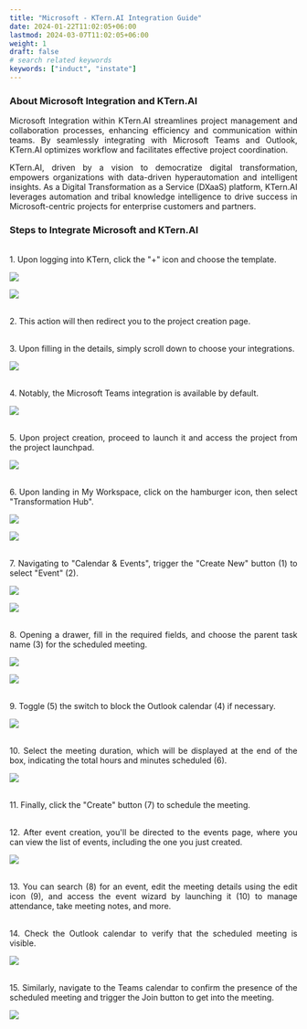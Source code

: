 ```yaml
---
title: "Microsoft - KTern.AI Integration Guide"
date: 2024-01-22T11:02:05+06:00
lastmod: 2024-03-07T11:02:05+06:00
weight: 1
draft: false
# search related keywords
keywords: ["induct", "instate"]
---
```

<div style='text-align: justify;'>

### About Microsoft Integration and KTern.AI

Microsoft Integration within KTern.AI streamlines project management and collaboration processes, enhancing efficiency and communication within teams. By seamlessly integrating with Microsoft Teams and Outlook, KTern.AI optimizes workflow and facilitates effective project coordination.

KTern.AI, driven by a vision to democratize digital transformation, empowers organizations with data-driven hyperautomation and intelligent insights. As a Digital Transformation as a Service (DXaaS) platform, KTern.AI leverages automation and tribal knowledge intelligence to drive success in Microsoft-centric projects for enterprise customers and partners.

### Steps to Integrate Microsoft and KTern.AI

</br>1. Upon logging into KTern, click the "+" icon and choose the template.

![](https://storage.googleapis.com/ktern-public-files/Integrations/1_create_project_microsoft_integration.png)

![](https://storage.googleapis.com/ktern-public-files/Integrations/2_choose_the_template_microsoft_integration.png)

</br>2. This action will then redirect you to the project creation page.

</br>3. Upon filling in the details, simply scroll down to choose your integrations.

![](https://storage.googleapis.com/ktern-public-files/Integrations/3_edit_the_template_microsoft_integration.png)

</br>4. Notably, the Microsoft Teams integration is available by default.

![](https://storage.googleapis.com/ktern-public-files/Integrations/4_view_the_default_teams_integration_microsoft_integration.png)

</br>5. Upon project creation, proceed to launch it and access the project from the project launchpad.

![](https://storage.googleapis.com/ktern-public-files/Integrations/5_launch_project_microsoft_integration.png)

</br>6. Upon landing in My Workspace, click on the hamburger icon, then select "Transformation Hub".

![](https://storage.googleapis.com/ktern-public-files/Integrations/6_my_workspace_microsoft_integration.png)

![](https://storage.googleapis.com/ktern-public-files/Integrations/7_transformation_hub_microsoft_integration.png)

</br>7. Navigating to "Calendar & Events", trigger the "Create New" button (1) to select "Event" (2).

![](https://storage.googleapis.com/ktern-public-files/Integrations/8_calendar_and_events_microsoft_integration.png)

![](https://storage.googleapis.com/ktern-public-files/Integrations/9_create_new_events_microsoft_integration.png)

</br>8. Opening a drawer, fill in the required fields, and choose the parent task name (3) for the scheduled meeting.

![](https://storage.googleapis.com/ktern-public-files/Integrations/10_fill_in_the_details_in_drawer_events_microsoft_integration.png)

![](https://storage.googleapis.com/ktern-public-files/Integrations/11_map_the_meeting_with_a_task_events_microsoft_integration.png)

</br>9. Toggle (5) the switch to block the Outlook calendar (4) if necessary.

![](https://storage.googleapis.com/ktern-public-files/Integrations/12_toggle_the_outlook_calendar_events_microsoft_integration.png)

</br>10. Select the meeting duration, which will be displayed at the end of the box, indicating the total hours and minutes scheduled (6).

![](https://storage.googleapis.com/ktern-public-files/Integrations/13_block_the_outlook_calendar_events_microsoft_integration.png)

</br>11. Finally, click the "Create" button (7) to schedule the meeting.

</br>12. After event creation, you'll be directed to the events page, where you can view the list of events, including the one you just created.

![](https://storage.googleapis.com/ktern-public-files/Integrations/14_edit_launch_and_view_the_created_event_in_events_microsoft_integration.png)

</br>13. You can search (8) for an event, edit the meeting details using the edit icon (9), and access the event wizard by launching it (10) to manage attendance, take meeting notes, and more.

</br>14. Check the Outlook calendar to verify that the scheduled meeting is visible.

![](https://storage.googleapis.com/ktern-public-files/Integrations/15_view_outlook_calendar_getting_blocked_by_default_microsoft_integration.png)

</br>15. Similarly, navigate to the Teams calendar to confirm the presence of the scheduled meeting and trigger the Join button to get into the meeting.

![](https://storage.googleapis.com/ktern-public-files/Integrations/16_view_microsoft_teams_getting_blocked_by_default_microsoft_integration.png)

</div>